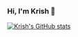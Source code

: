 ### Hi, I'm Krish 👋

[![Krish's GitHub stats](https://github-readme-stats.vercel.app/api?username=solvepx&count_private=true&include_all_commits=true&show_icons=true&theme=tokyonight)](https://github.com/anuraghazra/github-readme-stats)

<!-- [![Top Langs](https://github-readme-stats.vercel.app/api/top-langs/?username=solvepx&theme=tokyonight)](https://github.com/anuraghazra/github-readme-stats) -->


<!-- ## Languages I've Used -->
